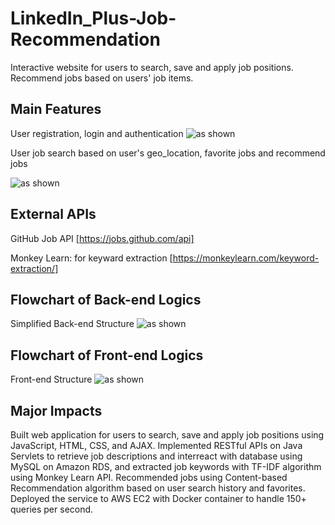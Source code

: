 # LinkedIn_Plus-Job-Recommendation
Interactive website for users to search, save and apply job positions.
Recommend jobs based on users'  job items.

## Main Features
User registration, login and authentication
![as shown](https://github.com/OkayLetsrock/requiredPNGs/blob/main/misc/registration%20UI.png)

User job search based on user's geo_location, favorite jobs and recommend jobs

![as shown](https://github.com/OkayLetsrock/requiredPNGs/blob/main/misc/Job%20Recommendation.png)

## External APIs
GitHub Job API [https://jobs.github.com/api]

Monkey Learn: for keyward extraction [https://monkeylearn.com/keyword-extraction/]

## Flowchart of Back-end Logics
Simplified Back-end Structure
![as shown](https://github.com/OkayLetsrock/requiredPNGs/blob/main/misc/back%20end.png)

## Flowchart of Front-end Logics
Front-end Structure
![as shown](https://github.com/OkayLetsrock/requiredPNGs/blob/main/misc/front%20end%20logics.png)

## Major Impacts
Built web application for users to search, save and apply job positions using JavaScript, HTML, CSS, and AJAX.
Implemented RESTful APIs on Java Servlets to retrieve job descriptions and interreact with database using MySQL on Amazon RDS, and extracted job keywords with TF-IDF algorithm using Monkey Learn API.
Recommended jobs using Content-based Recommendation algorithm based on user search history and favorites.
Deployed the service to AWS EC2 with Docker container to handle 150+ queries per second.
